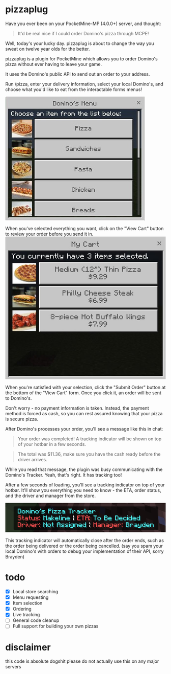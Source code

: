 # pizzaplug
Have you ever been on your PocketMine-MP (4.0.0+) server, and thought:
> It'd be real nice if I could order Domino's pizza through MCPE!

Well, today's your lucky day. pizzaplug is about to change the way you
sweat on twelve year olds for the better.

pizzaplug is a plugin for PocketMine which allows you to order Domino's
pizza without ever having to leave your game.

It uses the Domino's public API to send out an order to your address.

Run /pizza, enter your delivery information, select your local Domino's,
and choose what you'd like to eat from the interactable forms menus!

![Menu Form](images/menu.jpg)

When you've selected everything you want, click on the "View Cart"
button to review your order before you send it in.
![View Cart Form](images/cart.jpg)

When you're satisfied with your selection, click the "Submit Order" button
at the bottom of the "View Cart" form. Once you click it, an order will be
sent to Domino's.

Don't worry - no payment information is taken. Instead, the payment method
is forced as cash, so you can rest assured knowing that your pizza is secure
pizza.

After Domino's processes your order, you'll see a message like this in chat:
> Your order was completed! A tracking indicator will be shown on top of your hotbar in a few seconds.

> The total was $11.36, make sure you have the cash ready before the driver arrives.

While you read that message, the plugin was busy communicating with the Domino's
Tracker. Yeah, that's right. It has tracking too!

After a few seconds of loading, you'll see a tracking indicator on top of your
hotbar. It'll show you everything you need to know - the ETA, order status, and the
driver and manager from the store.

![Tracking Indicator](images/tracker.png)

This tracking indicator will automatically close after the order ends, such as the order
being delivered or the order being cancelled. (say you spam your local Domino's
with orders to debug your implementation of their API, sorry Brayden)

# todo
- [X] Local store searching
- [X] Menu requesting
- [X] Item selection
- [X] Ordering
- [X] Live tracking
- [ ] General code cleanup
- [ ] Full support for building your own pizzas

# disclaimer
this code is absolute dogshit please do not actually use this on any major servers
